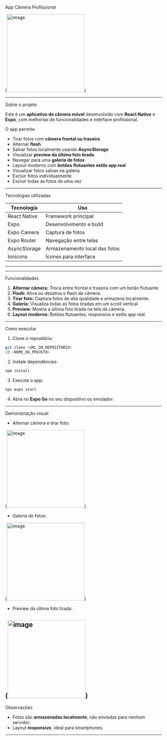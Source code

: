 App Câmera Profissional

(<img width="250" alt="image" src="https://github.com/user-attachments/assets/d83690e0-c3fe-430b-b9b2-cc2f1928a46f" />)


---

Sobre o projeto

Este é um **aplicativo de câmera móvel** desenvolvido com **React Native** e **Expo**, com melhorias de funcionalidades e interface profissional.

O app permite:

* Tirar fotos com **câmera frontal ou traseira**
* Alternar **flash**
* Salvar fotos localmente usando **AsyncStorage**
* Visualizar **preview da última foto tirada**
* Navegar para uma **galeria de fotos**
* Layout moderno com **botões flutuantes estilo app real**
* Visualizar fotos salvas na galeria  
* Excluir fotos individualmente
* Excluir todas as fotos de uma vez

---

Tecnologias utilizadas

| Tecnologia   | Uso                           |
| ------------ | ----------------------------- |
| React Native | Framework principal           |
| Expo         | Desenvolvimento e build       |
| Expo Camera  | Captura de fotos              |
| Expo Router  | Navegação entre telas         |
| AsyncStorage | Armazenamento local das fotos |
| Ionicons     | Ícones para interface         |

---



---
Funcionalidades

1. **Alternar câmera:** Troca entre frontal e traseira com um botão flutuante.
2. **Flash:** Ativa ou desativa o flash da câmera.
3. **Tirar foto:** Captura fotos de alta qualidade e armazena localmente.
4. **Galeria:** Visualiza todas as fotos tiradas em um scroll vertical.
5. **Preview:** Mostra a última foto tirada na tela da câmera.
6. **Layout moderno:** Botões flutuantes, responsivo e estilo app real.

---

Como executar

1. Clone o repositório:

```bash
git clone <URL_DO_REPOSITORIO>
cd <NOME_DO_PROJETO>
```

2. Instale dependências:

```bash
npm install

```

3. Execute o app:

```bash
npx expo start
```

4. Abra no **Expo Go** no seu dispositivo ou emulador.

---

Demonstração visual



* Alternar câmera e tirar foto:

(<img width="250" alt="image" src="https://github.com/user-attachments/assets/98f59069-be6f-4175-90a6-b89d336fb439" />)

* Galeria de fotos:

(<img width="250" alt="image" src="https://github.com/user-attachments/assets/006ea6d9-afd4-41af-abd8-a70e93148af8" />)

* Preview da última foto tirada:

(<img width="250" alt="image" src="https://github.com/user-attachments/assets/b031e003-132f-42b2-8b85-dd436e350444" />)
---

Observações

* Fotos são **armazenadas localmente**, não enviadas para nenhum servidor.
* Layout **responsivo**, ideal para smartphones.


---




